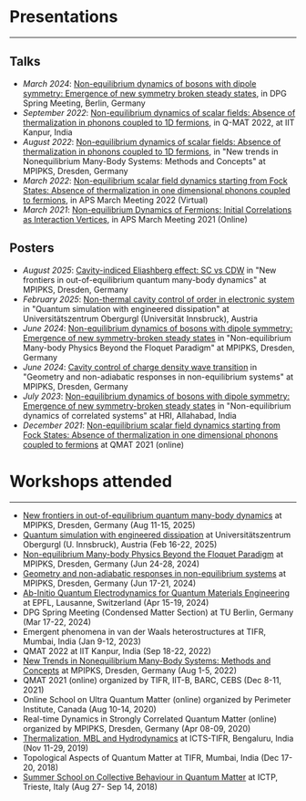 # Presentations
---
## Talks
- _March 2024_: [Non-equilibrium dynamics of bosons with dipole symmetry: Emergence of new symmetry broken steady states](https://drive.google.com/file/d/1p8MjUAFnTISKn33hXVgOdejcrNiwRUTG/view?usp=sharing), in DPG Spring Meeting, Berlin, Germany
- _September 2022_: [Non-equilibrium dynamics of scalar fields: Absence of thermalization in phonons coupled to 1D fermions](https://drive.google.com/file/d/1NM9NYsLyY4KJysq5chpVpcYF2MHZ58qd/view?usp=sharing), in Q-MAT 2022, at IIT Kanpur, India
- _August 2022_: [Non-equilibrium dynamics of scalar fields: Absence of thermalization in phonons coupled to 1D fermions](https://drive.google.com/file/d/1NM9NYsLyY4KJysq5chpVpcYF2MHZ58qd/view?usp=sharing), in "New trends in Nonequilibrium Many-Body Systems: Methods and Concepts" at MPIPKS, Dresden, Germany 
- _March 2022_: [Non-equilibrium scalar field dynamics starting from Fock States: Absence of thermalization in one dimensional phonons coupled to fermions](https://drive.google.com/file/d/1sMcQAZuBhNSPbCYhrtVdDDSYygqgwQIK/view?usp=sharing), in APS March Meeting 2022 (Virtual)
- _March 2021_: [Non-equilibrium Dynamics of Fermions: Initial Correlations as Interaction Vertices](https://drive.google.com/file/d/1MbGqak41WHfOD2lknyUr6MtYSDWwuozZ/view?usp=sharing), in APS March Meeting 2021 (Online)


## Posters
- _August 2025_: [Cavity-indiced Eliashberg effect: SC vs CDW](https://drive.google.com/file/d/1HCCLuLcJWxhowT9xklyEczMwkf5_YOrO/view?usp=drive_link) in "New frontiers in out-of-equilibrium quantum many-body dynamics" at MPIPKS, Dresden, Germany
- _February 2025_: [Non-thermal cavity control of order in electronic system](https://drive.google.com/file/d/1ibmKipCTLOdZEo8SNDCICvC_JSaAUBBO/view?usp=drive_link) in "Quantum simulation with engineered dissipation" at Universitätszentrum Obergurgl (Universität Innsbruck), Austria
- _June 2024_: [Non-equilibrium dynamics of bosons with dipole symmetry: Emergence of new symmetry-broken steady states](https://drive.google.com/file/d/1C5I8qFW1s_njiMCgy7h_T6ruk5PmjQnk/view?usp=sharing) in "Non-equilibrium Many-body Physics Beyond the Floquet Paradigm" at MPIPKS, Dresden, Germany
- _June 2024_: [Cavity control of charge density wave transition](https://drive.google.com/file/d/1IkwX9bCm_xpsDGOBCLrmQg7MfAH_Ht5i/view?usp=sharing) in "Geometry and non-adiabatic responses in non-equilibrium systems" at MPIPKS, Dresden, Germany
- _July 2023_: [Non-equilibrium dynamics of bosons with dipole symmetry: Emergence of new symmetry-broken steady states](https://drive.google.com/file/d/1omQO3pCj6J_iRlRgsw9S3-D7p7lkZHZh/view?usp=sharing) in "Non-equilibrium dynamics of correlated systems" at HRI, Allahabad, India
- _December 2021_: [Non-equilibrium scalar field dynamics starting from Fock States: Absence of thermalization in one dimensional phonons coupled to fermions](https://drive.google.com/file/d/1LfSSGvydjGu9nbwjZFJnMAMPNmk9fZc2/view?usp=sharing) at QMAT 2021 (online)

# Workshops attended
---
- [New frontiers in out-of-equilibrium quantum many-body dynamics](https://www.pks.mpg.de/qudyn25) at MPIPKS, Dresden, Germany (Aug 11-15, 2025)
- [Quantum simulation with engineered dissipation](https://quantummatter.at/program-2/) at Universitätszentrum Obergurgl (U. Innsbruck), Austria (Feb 16-22, 2025)
- [Non-equilibrium Many-body Physics Beyond the Floquet Paradigm](https://www.pks.mpg.de/nembf24) at MPIPKS, Dresden, Germany (Jun 24-28, 2024)
- [Geometry and non-adiabatic responses in non-equilibrium systems](https://www.pks.mpg.de/geoneq24) at MPIPKS, Dresden, Germany (Jun 17-21, 2024)
- [Ab-Initio Quantum Electrodynamics for Quantum Materials Engineering](https://gitlab.com/mpsd-training/workshops/cecam-qed-school-2024-participants) at EPFL, Lausanne, Switzerland (Apr 15-19, 2024)
- DPG Spring Meeting (Condensed Matter Section) at TU Berlin, Germany (Mar 17-22, 2024)
- Emergent phenomena in van der Waals heterostructures at TIFR, Mumbai, India (Jan 9-12, 2023)
- QMAT 2022 at IIT Kanpur, India (Sep 18-22, 2022)
- [New Trends in Nonequilibrium Many-Body Systems: Methods and Concepts](https://www.pks.mpg.de/neqmbs22) at MPIPKS, Dresden, Germany (Aug 1-5, 2022)
- QMAT 2021 (online) organized by TIFR, IIT-B, BARC, CEBS (Dec 8-11, 2021)
- Online School on Ultra Quantum Matter (online) organized by Perimeter Institute, Canada (Aug 10-14, 2020)
- Real-time Dynamics in Strongly Correlated Quantum Matter (online) organized by MPIPKS, Dresden, Germany (Apr 08-09, 2020)
- [Thermalization, MBL and Hydrodynamics](https://www.icts.res.in/program/hydrodynamics2019) at ICTS-TIFR, Bengaluru, India (Nov 11-29, 2019)
- Topological Aspects of Quantum Matter at TIFR, Mumbai, India (Dec 17-20, 2018)
- [Summer School on Collective Behaviour in Quantum Matter](https://indico.ictp.it/event/8331/) at ICTP, Trieste, Italy  (Aug 27- Sep 14, 2018)
